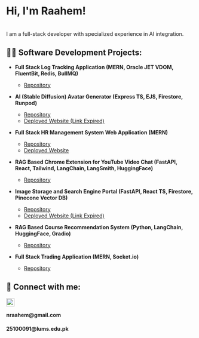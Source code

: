 <h1>Hi, I'm Raahem! </h1><br/>
I am a full-stack developer with specialized experience in AI integration.

<h2>👨‍💻 Software Development Projects:</h2>

- <b>Full Stack Log Tracking Application (MERN, Oracle JET VDOM, FluentBit, Redis, BullMQ)</b>
  - [Repository](https://github.com/Hadia-Junaid/log-tracker) <b><i></b></i>

- <b>AI (Stable Diffusion) Avatar Generator (Express TS, EJS, Firestore, Runpod) </b>
  - [Repository](https://github.com/raahemn/avatar-generator) <b><i></b></i>
  - [Deployed Website (Link Expired)](https://avatars-ujhoe434ua-uc.a.run.app/) <b><i></b></i>

- <b>Full Stack HR Management System Web Application (MERN)</b>
  - [Repository](https://github.com/iamzammad/SE-Group-4/tree/main/employ-net) <b><i></b></i>
  - [Deployed Website](https://employnet.onrender.com/) <b><i></b></i>

- <b>RAG Based Chrome Extension for YouTube Video Chat (FastAPI, React, Tailwind, LangChain, LangSmith, HuggingFace) </b>
  - [Repository](https://github.com/raahemn/vid-query) <b><i></b></i>

- <b>Image Storage and Search Engine Portal (FastAPI, React TS, Firestore, Pinecone Vector DB)</b>
  - [Repository](https://github.com/raahemn/image-search-engine) <b><i></b></i>
  - [Deployed Website (Link Expired)](https://imsfrontend-ujhoe434ua-uc.a.run.app/) <b><i></b></i>

- <b>RAG Based Course Recommendation System (Python, LangChain, HuggingFace, Gradio) </b>
  - [Repository](https://github.com/raahemn/RAG-Course-Recommender) <b><i></b></i>

- <b>Full Stack Trading Application (MERN, Socket.io)</b>
  - [Repository](https://github.com/raahemn/trading-app-mern) <b><i></b></i>


<h2> 🤳 Connect with me:</h2>

[<img align="left" alt="JoshMadakor | LinkedIn" width="22px" src="https://cdn.jsdelivr.net/npm/simple-icons@v3/icons/linkedin.svg" />][linkedin]

[linkedin]: https://linkedin.com/in/raahem-nabeel

<br>
<h4>nraahem@gmail.com</h4>
<h4>25100091@lums.edu.pk</h4>

<!--
**joshmadakor1/joshmadakor1** is a ✨ _special_ ✨ repository because its `README.md` (this file) appears on your GitHub profile.

Here are some ideas to get you started:

- 🔭 I’m currently working on ...
- 🌱 I’m currently learning ...
- 👯 I’m looking to collaborate on ...
- 🤔 I’m looking for help with ...
- 💬 Ask me about ...
- 📫 How to reach me: ...
- 😄 Pronouns: ...
- ⚡ Fun fact: ...
-->
